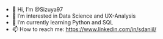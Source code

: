- 👋 Hi, I’m @Sizuya97
- 👀 I’m interested in Data Science and UX-Analysis
- 🌱 I’m currently learning Python and SQL
- 📫 How to reach me: https://www.linkedin.com/in/sdaniil/

<!---
Sizuya97/Sizuya97 is a ✨ special ✨ repository because its `README.md` (this file) appears on your GitHub profile.
You can click the Preview link to take a look at your changes.
--->
